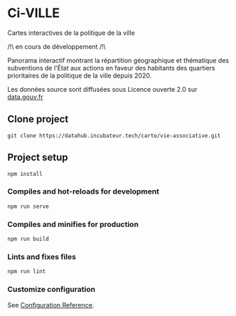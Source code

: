 # Ci-VILLE
Cartes interactives de la politique de la ville

/!\ en cours de développement /!\ 

Panorama interactif montrant la répartition géographique et thématique des subventions de l'État aux actions en faveur des habitants des quartiers prioritaires de la politique de la ville depuis 2020.

Les données source sont diffusées sous Licence ouverte 2.0 sur [data.gouv.fr](https://www.data.gouv.fr/fr/datasets/subventions-politique-de-la-ville/)

## Clone project
```
git clone https://datahub.incubateur.tech/carto/vie-associative.git
```

## Project setup
```
npm install
```

### Compiles and hot-reloads for development
```
npm run serve
```

### Compiles and minifies for production
```
npm run build
```

### Lints and fixes files
```
npm run lint
```

### Customize configuration
See [Configuration Reference](https://cli.vuejs.org/config/).
